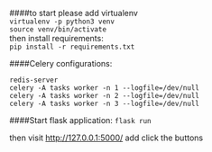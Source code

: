
####to start please add virtualenv    
`virtualenv -p python3 venv`  
`source venv/bin/activate`  
then install requirements:  
`pip install -r requirements.txt`  

####Celery configurations:  

`redis-server`  
`celery -A tasks worker -n 1 --logfile=/dev/null`  
`celery -A tasks worker -n 2 --logfile=/dev/null`    
`celery -A tasks worker -n 3 --logfile=/dev/null`   

####Start flask application:
`flask run`

then visit http://127.0.0.1:5000/ add click the buttons